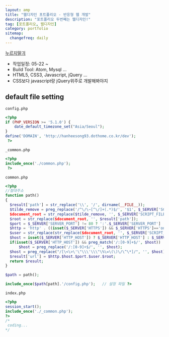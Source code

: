 ```yaml
---
layout: amp
title: "웹디자인 포트폴리오 - 반응형 웹 개발"
description: "포트폴리오 두번째는 웹디자인!"
tag: [포트폴리오, 웹디자인]
category: portfolio
sitemap:
  changefreq: daily
---
```


[누르지말긔](http://hanheesong93.dothome.co.kr/dev/index.php)

+ 작업일정: 05-22 ~
+ Build Tool: Atom, Mysql ...
+ HTML5, CSS3, Javascript, jQuery ...
+ CSS보다 javascript랑 jQuery위주로 개발해봐야지

## default file setting
`config.php`
```php
<?php
if (PHP_VERSION >= '5.1.0') {
    date_default_timezone_set("Asia/Seoul");
}
define('DOMAIN', 'http://hanheesong93.dothome.co.kr/dev');
 ?>
```
`_common.php`
```php
<?php
include_once('./common.php');
 ?>
```

`common.php`
```php
<?php
//절대주소
function path()
{
  $result['path'] = str_replace('\\', '/', dirname(__FILE__));
  $tilde_remove = preg_replace('/^\/\~[^\/]+(.*)$/', '$1', $_SERVER['SCRIPT_NAME']);
  $document_root = str_replace($tilde_remove, '', $_SERVER['SCRIPT_FILENAME']);
  $root = str_replace($document_root, '', $result['path']);
  $port = $_SERVER['SERVER_PORT'] != 80 ? ':'.$_SERVER['SERVER_PORT'] : '';
  $http = 'http' . ((isset($_SERVER['HTTPS']) && $_SERVER['HTTPS']=='on') ? 's' : '') . '://';
  $user = str_replace(str_replace($document_root, '', $_SERVER['SCRIPT_FILENAME']), '', $_SERVER['SCRIPT_NAME']);
  $host = isset($_SERVER['HTTP_HOST']) ? $_SERVER['HTTP_HOST'] : $_SERVER['SERVER_NAME'];
  if(isset($_SERVER['HTTP_HOST']) && preg_match('/:[0-9]+$/', $host))
      $host = preg_replace('/:[0-9]+$/', '', $host);
  $host = preg_replace("/[\<\>\'\"\\\'\\\"\%\=\(\)\/\^\*]/", '', $host);
  $result['url'] = $http.$host.$port.$user.$root;
  return $result;
}

$path = path();

include_once($path[path].'/config.php');   // 설정 파일 ?>
```

`index.php`
```php
<?php
session_start();
include_once('./_common.php');
?>
/*
 coding...
*/
```
